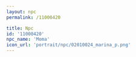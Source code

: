```yaml
---
layout: npc
permalink: /11000420

title: Npc
id: '11000420'
npc_name: 'Moma'
icon_url: 'portrait/npc/02010024_marina_p.png'
---
```


